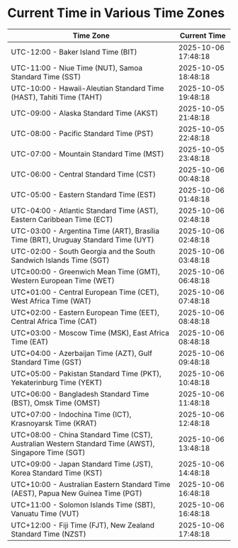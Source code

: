 # Current Time in Various Time Zones

| Time Zone | Current Time |
|-----------|--------------|
| UTC-12:00 - Baker Island Time (BIT) | 2025-10-06 17:48:18 |
| UTC-11:00 - Niue Time (NUT), Samoa Standard Time (SST) | 2025-10-05 18:48:18 |
| UTC-10:00 - Hawaii-Aleutian Standard Time (HAST), Tahiti Time (TAHT) | 2025-10-05 19:48:18 |
| UTC-09:00 - Alaska Standard Time (AKST) | 2025-10-05 21:48:18 |
| UTC-08:00 - Pacific Standard Time (PST) | 2025-10-05 22:48:18 |
| UTC-07:00 - Mountain Standard Time (MST) | 2025-10-05 23:48:18 |
| UTC-06:00 - Central Standard Time (CST) | 2025-10-06 00:48:18 |
| UTC-05:00 - Eastern Standard Time (EST) | 2025-10-06 01:48:18 |
| UTC-04:00 - Atlantic Standard Time (AST), Eastern Caribbean Time (ECT) | 2025-10-06 02:48:18 |
| UTC-03:00 - Argentina Time (ART), Brasília Time (BRT), Uruguay Standard Time (UYT) | 2025-10-06 02:48:18 |
| UTC-02:00 - South Georgia and the South Sandwich Islands Time (SGT) | 2025-10-06 03:48:18 |
| UTC±00:00 - Greenwich Mean Time (GMT), Western European Time (WET) | 2025-10-06 06:48:18 |
| UTC+01:00 - Central European Time (CET), West Africa Time (WAT) | 2025-10-06 07:48:18 |
| UTC+02:00 - Eastern European Time (EET), Central Africa Time (CAT) | 2025-10-06 08:48:18 |
| UTC+03:00 - Moscow Time (MSK), East Africa Time (EAT) | 2025-10-06 08:48:18 |
| UTC+04:00 - Azerbaijan Time (AZT), Gulf Standard Time (GST) | 2025-10-06 09:48:18 |
| UTC+05:00 - Pakistan Standard Time (PKT), Yekaterinburg Time (YEKT) | 2025-10-06 10:48:18 |
| UTC+06:00 - Bangladesh Standard Time (BST), Omsk Time (OMST) | 2025-10-06 11:48:18 |
| UTC+07:00 - Indochina Time (ICT), Krasnoyarsk Time (KRAT) | 2025-10-06 12:48:18 |
| UTC+08:00 - China Standard Time (CST), Australian Western Standard Time (AWST), Singapore Time (SGT) | 2025-10-06 13:48:18 |
| UTC+09:00 - Japan Standard Time (JST), Korea Standard Time (KST) | 2025-10-06 14:48:18 |
| UTC+10:00 - Australian Eastern Standard Time (AEST), Papua New Guinea Time (PGT) | 2025-10-06 16:48:18 |
| UTC+11:00 - Solomon Islands Time (SBT), Vanuatu Time (VUT) | 2025-10-06 16:48:18 |
| UTC+12:00 - Fiji Time (FJT), New Zealand Standard Time (NZST) | 2025-10-06 17:48:18 |
